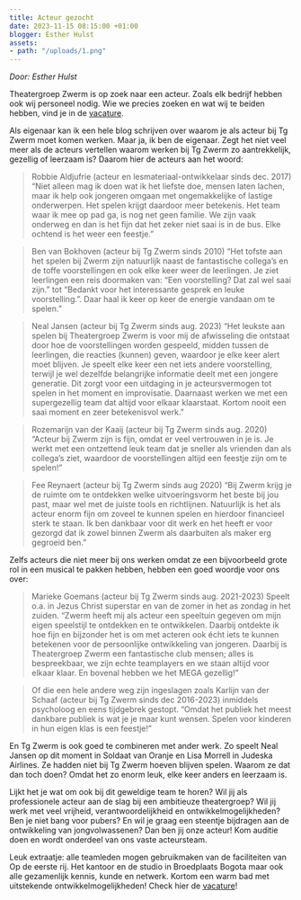 ```yaml
---
title: Acteur gezocht
date: 2023-11-15 08:15:00 +01:00
blogger: Esther Hulst
assets:
- path: "/uploads/1.png"
---
```


*Door: Esther Hulst*

Theatergroep Zwerm is op zoek naar een acteur. Zoals elk bedrijf hebben ook wij personeel nodig. Wie we precies zoeken en wat wij te beiden hebben, vind je in de [vacature](https://www.opde1sterij.nl/vacatures/). 

Als eigenaar kan ik een hele blog schrijven over waarom je als acteur bij Tg Zwerm moet komen werken. Maar ja, ik ben de eigenaar. Zegt het niet veel meer als de acteurs vertellen waarom werken bij Tg Zwerm zo aantrekkelijk, gezellig of leerzaam is? Daarom hier de acteurs aan het woord:

> Robbie Aldjufrie (acteur en lesmateriaal-ontwikkelaar sinds dec. 2017)
“Niet alleen mag ik doen wat ik het liefste doe, mensen laten lachen, maar ik help ook jongeren omgaan met ongemakkelijke of lastige onderwerpen. Het spelen krijgt daardoor meer betekenis. Het team waar ik mee op pad ga, is nog net geen familie. We zijn vaak onderweg en dan is het fijn dat het zeker niet saai is in de bus. Elke ochtend is het weer een feestje.”

> Ben van Bokhoven (acteur bij Tg Zwerm sinds 2010)
“Het tofste aan het spelen bij Zwerm zijn natuurlijk naast de fantastische collega’s en de toffe voorstellingen en ook elke keer weer de leerlingen. Je ziet leerlingen een reis doormaken van: “Een voorstelling? Dat zal wel saai zijn.” tot “Bedankt voor het interessante gesprek en leuke voorstelling.”. Daar haal ik keer op keer de energie vandaan om te spelen.”

> Neal Jansen (acteur bij Tg Zwerm sinds aug. 2023)
“Het leukste aan spelen bij Theatergroep Zwerm is voor mij de afwisseling die ontstaat door hoe de voorstellingen worden gespeeld, midden tussen de leerlingen, die reacties (kunnen) geven, waardoor je elke keer alert moet blijven. Je speelt elke keer een net iets andere voorstelling, terwijl je wel dezelfde belangrijke informatie deelt met een jongere generatie. Dit zorgt voor een uitdaging in je acteursvermogen tot spelen in het moment en improvisatie. Daarnaast werken we met een supergezellig team dat altijd voor elkaar klaarstaat. Kortom nooit een saai moment en zeer betekenisvol werk.”

> Rozemarijn van der Kaaij (acteur bij Tg Zwerm sinds aug. 2020)
“Acteur bij Zwerm zijn is fijn, omdat er veel vertrouwen in je is. Je werkt met een ontzettend leuk team dat je sneller als vrienden dan als collega’s ziet, waardoor de voorstellingen altijd een feestje zijn om te spelen!”

> Fee Reynaert (acteur bij Tg Zwerm sinds aug 2020)
“Bij Zwerm krijg je de ruimte om te ontdekken welke uitvoeringsvorm het beste bij jou past, maar wel met de juiste tools en richtlijnen. Natuurlijk is het als acteur enorm fijn om zoveel te kunnen spelen en hierdoor financieel sterk te staan. Ik ben dankbaar voor dit werk en het heeft er voor gezorgd dat ik zowel binnen Zwerm als daarbuiten als maker erg gegroeid ben.”

Zelfs acteurs die niet meer bij ons werken omdat ze een bijvoorbeeld grote rol in een musical te pakken hebben, hebben een goed woordje voor ons over:

> Marieke Goemans (acteur bij Tg Zwerm sinds aug. 2021-2023) Speelt o.a. in Jezus Christ superstar en van de zomer in het as zondag in het zuiden. 
“Zwerm heeft mij als acteur een speeltuin gegeven om mijn eigen speelstijl te ontdekken en te ontwikkelen. Daarbij ontdekte ik hoe fijn en bijzonder het is om met acteren ook écht iets te kunnen betekenen voor de persoonlijke ontwikkeling van jongeren. Daarbij is Theatergroep Zwerm een fantastische club mensen; alles is bespreekbaar, we zijn echte teamplayers en we staan altijd voor elkaar klaar. En bovenal hebben we het MEGA gezellig!”

> Of die een hele andere weg zijn ingeslagen zoals Karlijn van der Schaaf (acteur bij Tg Zwerm sinds dec 2016-2023) inmiddels psycholoog en eens tijdgebrek gestopt. 
“Omdat het publiek het meest dankbare publiek is wat je je maar kunt wensen. Spelen voor kinderen in hun eigen klas is een feestje!”

En Tg Zwerm is ook goed te combineren met ander werk. Zo speelt Neal Jansen op dit moment in Soldaat van Oranje en Lisa Morrell in Judeska Airlines. Ze hadden niet bij Tg Zwerm hoeven blijven spelen. Waarom ze dat dan toch doen? Omdat het zo enorm leuk, elke keer anders en leerzaam is. 

Lijkt het je wat om ook bij dit geweldige team te horen? Wil jij als professionele acteur aan de slag bij een ambitieuze theatergroep? Wil jij werk met veel vrijheid, verantwoordelijkheid en ontwikkelmogelijkheden? Ben je niet bang voor pubers? En wil je graag een steentje bijdragen aan de ontwikkeling van jongvolwassenen? Dan ben jij onze acteur! Kom auditie doen en wordt onderdeel van ons vaste acteursteam.

Leuk extraatje: alle teamleden mogen gebruikmaken van de faciliteiten van Op de eerste rij. Het kantoor en de studio in Broedplaats Bogota maar ook alle gezamenlijk kennis, kunde en netwerk. Kortom een warm bad met uitstekende ontwikkelmogelijkheden!
Check hier de [vacature](https://www.opde1sterij.nl/vacatures/)!